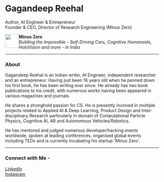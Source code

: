 # Gagandeep Reehal
Author, AI Engineer & Entrepreneur \
Founder & CEO, Director of Research Engineering (Minus Zero)

<img src="https://avatars3.githubusercontent.com/u/70444900?s=180&v=4" width="60" height="60" style="float:left;width:45px;height:45px;"> <p> <b> Minus Zero </b> <br> <i>Building the Impossible - Self-Driving Cars, Cognitive Humanoids, HoloVision and more - in India </i> </p>
___
### About

Gagandeep Reehal is an Indian writer, AI Engineer, independent researcher and an entrepreneur. Having just been 16 years old when he penned down his first book, he has been writing ever since. He already has two book publications to his credit, with numerous works having been appeared in various magazines and journals.

He shares a stronghold passion for CS. He is presently involved in multiple projects related to Applied AI & Deep Learning, Product Design and Inter-disciplinary Research particularly in domain of Computational Particle Physics, Cognitive AI, AR and Autonomous Vehicles/Robotics.

He has mentored and judged numerous developer/hacking events worldwide, spoken at leading conferences, organised global events including TEDx and is currently incubating his startup 'Minus Zero'.
___
### Connect with Me -
[LinkedIn](https://www.linkedin.com/in/gagandeepreehal) \
[Instagram](https://www.instagram.com/gagandeep.reehal)

